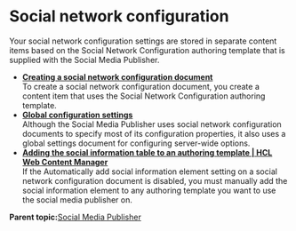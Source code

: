 # Social network configuration

Your social network configuration settings are stored in separate content items based on the Social Network Configuration authoring template that is supplied with the Social Media Publisher.

-   **[Creating a social network configuration document](../wcm/wcm_sm_config_doc_creating.md)**  
To create a social network configuration document, you create a content item that uses the Social Network Configuration authoring template.
-   **[Global configuration settings](../wcm/wcm_sm_config_doc_global.md)**  
Although the Social Media Publisher uses social network configuration documents to specify most of its configuration properties, it also uses a global settings document for configuring server-wide options.
-   **[Adding the social information table to an authoring template \| HCL Web Content Manager](../wcm/wcm_sm_add_sit.md)**  
If the Automatically add social information element setting on a social network configuration document is disabled, you must manually add the social information element to any authoring template you want to use the social media publisher on.

**Parent topic:**[Social Media Publisher](../wcm/wcm_sm.md)

